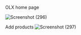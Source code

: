 OLX home page

![Screenshot (296)](https://user-images.githubusercontent.com/81908636/124173465-ad418a00-dac8-11eb-8515-2d5fbbfdfbf4.png)

Add  products 
![Screenshot (297)](https://user-images.githubusercontent.com/81908636/124173629-ee399e80-dac8-11eb-85d4-de669e544448.png)




